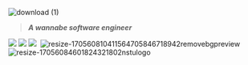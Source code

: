 ![download (1)](https://github.com/avoy-das/avoy-das/assets/145771204/ebb0dfdd-c83b-45c3-b778-5af8c3d199ce)
> _**A wannabe software engineer**_

![](https://img.shields.io/badge/C-00599C?style=for-the-badge&logo=c&logoColor=white)
[![](https://img.shields.io/badge/Codeforces-445f9d?style=for-the-badge&logo=Codeforces&logoColor=white)](https://codeforces.com/profile/infernus149)
![](https://img.shields.io/badge/GitHub-100000?style=for-the-badge&logo=github&logoColor=white)
[<a href='https://github.com/shivamkapasia0' target="_blank"><img alt='' src='https://img.shields.io/badge/👨‍🎓NSTU-100000?style=for-the-badge&logo=&logoColor=white&labelColor=black&color=689AFF'/></a>](https://nstu.edu.bd/)
![resize-170560810411564705846718942removebgpreview](https://github.com/avoy-das/avoy-das/assets/145771204/62c17efa-172b-4ec0-adab-e4b83b58273d)
![resize-17056084601824321802nstulogo](https://github.com/avoy-das/avoy-das/assets/145771204/bad59f0b-5161-4558-ac23-f6e84b5c59b8)

